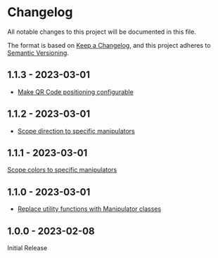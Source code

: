 # Changelog

All notable changes to this project will be documented in this file.

The format is based on [Keep a Changelog](https://keepachangelog.com/en/1.0.0/),
and this project adheres to [Semantic Versioning](https://semver.org/spec/v2.0.0.html).

## 1.1.3 - 2023-03-01

- [Make QR Code positioning configurable](https://github.com/PreemStudio/laravel-character-builder/commit/fc92c5894fc59d221853dcb4ed728602e5858606)

## 1.1.2 - 2023-03-01

- [Scope direction to specific manipulators](https://github.com/PreemStudio/laravel-character-builder/commit/04c779930ef8667c0d984e0a5c0a705421d10e67)

## 1.1.1 - 2023-03-01

[Scope colors to specific manipulators](https://github.com/PreemStudio/laravel-character-builder/commit/5e183e88fedd32aa115f7af557af3555eb824c1a)

## 1.1.0 - 2023-03-01

- [Replace utility functions with Manipulator classes](https://github.com/PreemStudio/laravel-character-builder/commit/2f45c70dca9198cbe0a66bf225db1e236682b71f)

## 1.0.0 - 2023-02-08

Initial Release
